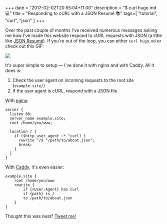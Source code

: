 +++
date = "2017-02-02T20:55:04+11:00"
description = "$ curl hugo.md 💻"
title = "Responding to cURL with a JSON Resumé 📚"
tags=[ "tutorial", "curl", "json" ]
+++

Over the past couple of months I've received numerous messages asking me how I've made this website respond to cURL requests with JSON (a little like [JSON Resumé](https://jsonresume.org)).  If you're out of the loop, you can either `curl hugo.md` or check out this GIF:

![](screen-capture.gif)

It's super simple to setup — I've done it with nginx and with Caddy. All it does is:  
1. Check the user agent on incoming requests to the root site (`example.site/`)  
2. If the user agent is cURL, respond with a JSON file

With [nginx](https://www.nginx.com):

```nginx
server {
  listen 80;
  server_name example.site;
  root /home/you/www;

  location / {
    if ($http_user_agent ~* ^curl) {
      rewrite ^/$ "/path/to/about.json";
      break;
    }
  }
}
```

With [Caddy](https://caddyserver.com), it's even easier:

```
example.site {
    root /home/you/www
    rewrite {
        if {>User-Agent} has curl
        if {path} is /
        to /path/to/about.json
    }
}
```

Thought this was neat? [Tweet me!](https://twitter.com/hugojmd)
